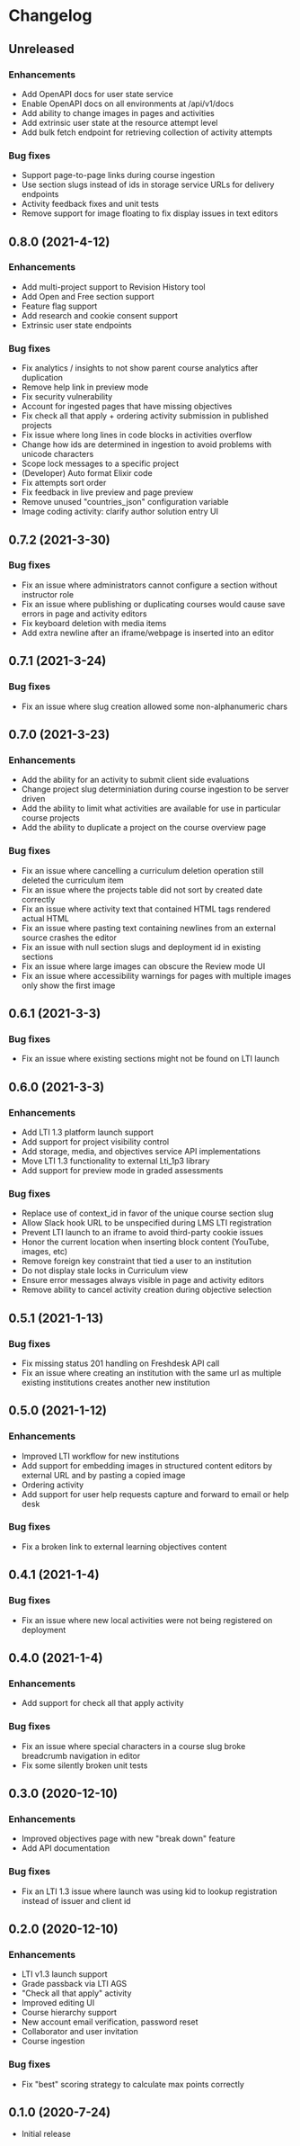 # Changelog

## Unreleased

### Enhancements
  - Add OpenAPI docs for user state service
  - Enable OpenAPI docs on all environments at /api/v1/docs
  - Add ability to change images in pages and activities
  - Add extrinsic user state at the resource attempt level
  - Add bulk fetch endpoint for retrieving collection of activity attempts

### Bug fixes
  - Support page-to-page links during course ingestion
  - Use section slugs instead of ids in storage service URLs for delivery endpoints
  - Activity feedback fixes and unit tests
  - Remove support for image floating to fix display issues in text editors

## 0.8.0 (2021-4-12)

### Enhancements
  - Add multi-project support to Revision History tool
  - Add Open and Free section support
  - Feature flag support
  - Add research and cookie consent support
  - Extrinsic user state endpoints

### Bug fixes
  - Fix analytics / insights to not show parent course analytics after duplication
  - Remove help link in preview mode
  - Fix security vulnerability
  - Account for ingested pages that have missing objectives
  - Fix check all that apply + ordering activity submission in published projects
  - Fix issue where long lines in code blocks in activities overflow
  - Change how ids are determined in ingestion to avoid problems with unicode characters
  - Scope lock messages to a specific project
  - (Developer) Auto format Elixir code
  - Fix attempts sort order
  - Fix feedback in live preview and page preview
  - Remove unused "countries_json" configuration variable
  - Image coding activity: clarify author solution entry UI

## 0.7.2 (2021-3-30)

### Bug fixes
  - Fix an issue where administrators cannot configure a section without instructor role
  - Fix an issue where publishing or duplicating courses would cause save errors in page and activity editors
  - Fix keyboard deletion with media items
  - Add extra newline after an iframe/webpage is inserted into an editor

## 0.7.1 (2021-3-24)
### Bug fixes
  - Fix an issue where slug creation allowed some non-alphanumeric chars

## 0.7.0 (2021-3-23)

### Enhancements
  - Add the ability for an activity to submit client side evaluations
  - Change project slug determiniation during course ingestion to be server driven
  - Add the ability to limit what activities are available for use in particular course projects
  - Add the ability to duplicate a project on the course overview page

### Bug fixes
  - Fix an issue where cancelling a curriculum deletion operation still deleted the curriculum item
  - Fix an issue where the projects table did not sort by created date correctly
  - Fix an issue where activity text that contained HTML tags rendered actual HTML
  - Fix an issue where pasting text containing newlines from an external source crashes the editor
  - Fix an issue with null section slugs and deployment id in existing sections
  - Fix an issue where large images can obscure the Review mode UI
  - Fix an issue where accessibility warnings for pages with multiple images only show the first image

## 0.6.1 (2021-3-3)

### Bug fixes
  - Fix an issue where existing sections might not be found on LTI launch

## 0.6.0 (2021-3-3)
### Enhancements
  - Add LTI 1.3 platform launch support
  - Add support for project visibility control
  - Add storage, media, and objectives service API implementations
  - Move LTI 1.3 functionality to external Lti_1p3 library
  - Add support for preview mode in graded assessments

### Bug fixes
  - Replace use of context_id in favor of the unique course section slug
  - Allow Slack hook URL to be unspecified during LMS LTI registration
  - Prevent LTI launch to an iframe to avoid third-party cookie issues
  - Honor the current location when inserting block content (YouTube, images, etc)
  - Remove foreign key constraint that tied a user to an institution
  - Do not display stale locks in Curriculum view
  - Ensure error messages always visible in page and activity editors
  - Remove ability to cancel activity creation during objective selection

## 0.5.1 (2021-1-13)
### Bug fixes
  - Fix missing status 201 handling on Freshdesk API call
  - Fix an issue where creating an institution with the same url as multiple existing institutions creates another new institution

## 0.5.0 (2021-1-12)
### Enhancements
  - Improved LTI workflow for new institutions
  - Add support for embedding images in structured content editors by external URL and by pasting a copied image
  - Ordering activity
  - Add support for user help requests capture and forward to email or help desk

### Bug fixes
  - Fix a broken link to external learning objectives content

## 0.4.1 (2021-1-4)
### Bug fixes
  - Fix an issue where new local activities were not being registered on deployment

## 0.4.0 (2021-1-4)
### Enhancements
  - Add support for check all that apply activity

### Bug fixes
  - Fix an issue where special characters in a course slug broke breadcrumb navigation in editor
  - Fix some silently broken  unit tests

## 0.3.0 (2020-12-10)

### Enhancements
  - Improved objectives page with new "break down" feature
  - Add API documentation
### Bug fixes
  - Fix an LTI 1.3 issue where launch was using kid to lookup registration instead of issuer and client id

## 0.2.0 (2020-12-10)

### Enhancements
  - LTI v1.3 launch support
  - Grade passback via LTI AGS
  - "Check all that apply" activity
  - Improved editing UI
  - Course hierarchy support
  - New account email verification, password reset
  - Collaborator and user invitation
  - Course ingestion

### Bug fixes
  - Fix "best" scoring strategy to calculate max points correctly

## 0.1.0 (2020-7-24)

  - Initial release
